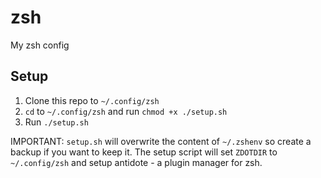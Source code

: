 # zsh

My zsh config

## Setup

1. Clone this repo to `~/.config/zsh`
2. `cd` to `~/.config/zsh` and run `chmod +x ./setup.sh`
3. Run `./setup.sh`

IMPORTANT: `setup.sh` will overwrite the content of `~/.zshenv` so create a backup if you want to keep it.
The setup script will set `ZDOTDIR` to `~/.config/zsh` and setup antidote - a plugin manager for zsh.
